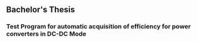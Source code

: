 ## Bachelor's Thesis

### Test Program for automatic acquisition of efficiency for power converters in DC-DC Mode

